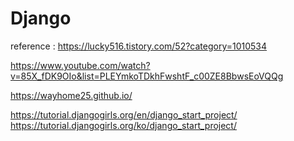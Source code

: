 # Django

reference : https://lucky516.tistory.com/52?category=1010534

https://www.youtube.com/watch?v=85X_fDK9OIo&list=PLEYmkoTDkhFwshtF_c00ZE8BbwsEoVQQg

https://wayhome25.github.io/

https://tutorial.djangogirls.org/en/django_start_project/
https://tutorial.djangogirls.org/ko/django_start_project/
